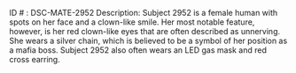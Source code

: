 ID # : DSC-MATE-2952
Description: Subject 2952 is a female human with spots on her face and a clown-like smile. Her most notable feature, however, is her red clown-like eyes that are often described as unnerving. She wears a silver chain, which is believed to be a symbol of her position as a mafia boss. Subject 2952 also often wears an LED gas mask and red cross earring.